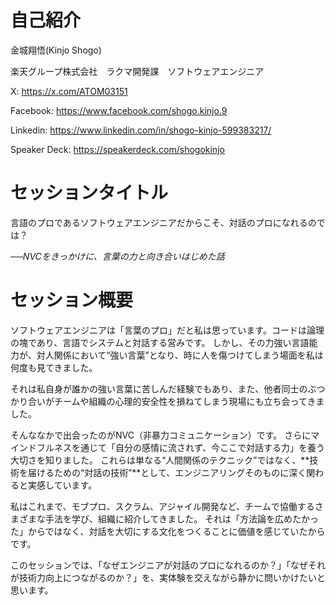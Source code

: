 # 自己紹介

金城翔悟(Kinjo Shogo)

楽天グループ株式会社　ラクマ開発課　ソフトウェアエンジニア

X: https://x.com/ATOM03151

Facebook: https://www.facebook.com/shogo.kinjo.9

Linkedin: https://www.linkedin.com/in/shogo-kinjo-599383217/

Speaker Deck: https://speakerdeck.com/shogokinjo

# セッションタイトル

言語のプロであるソフトウェアエンジニアだからこそ、対話のプロになれるのでは？

*──NVCをきっかけに、言葉の力と向き合いはじめた話*

# セッション概要

ソフトウェアエンジニアは「言葉のプロ」だと私は思っています。コードは論理の塊であり、言語でシステムと対話する営みです。
しかし、その力強い言語能力が、対人関係において“強い言葉”となり、時に人を傷つけてしまう場面を私は何度も見てきました。

それは私自身が誰かの強い言葉に苦しんだ経験でもあり、また、他者同士のぶつかり合いがチームや組織の心理的安全性を損ねてしまう現場にも立ち会ってきました。

そんななかで出会ったのがNVC（非暴力コミュニケーション）です。
さらにマインドフルネスを通じて「自分の感情に流されず、今ここで対話する力」を養う大切さを知りました。
これらは単なる“人間関係のテクニック”ではなく、**技術を届けるための“対話の技術”**として、エンジニアリングそのものに深く関わると実感しています。

私はこれまで、モブプロ、スクラム、アジャイル開発など、チームで協働するさまざまな手法を学び、組織に紹介してきました。
それは「方法論を広めたかった」からではなく、対話を大切にする文化をつくることに価値を感じていたからです。

このセッションでは、「なぜエンジニアが対話のプロになれるのか？」「なぜそれが技術力向上につながるのか？」を、実体験を交えながら静かに問いかけたいと思います。

